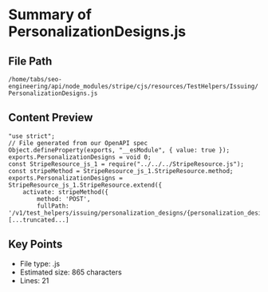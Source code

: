 # Summary of PersonalizationDesigns.js
  
## File Path
`/home/tabs/seo-engineering/api/node_modules/stripe/cjs/resources/TestHelpers/Issuing/PersonalizationDesigns.js`

## Content Preview
```
"use strict";
// File generated from our OpenAPI spec
Object.defineProperty(exports, "__esModule", { value: true });
exports.PersonalizationDesigns = void 0;
const StripeResource_js_1 = require("../../../StripeResource.js");
const stripeMethod = StripeResource_js_1.StripeResource.method;
exports.PersonalizationDesigns = StripeResource_js_1.StripeResource.extend({
    activate: stripeMethod({
        method: 'POST',
        fullPath: '/v1/test_helpers/issuing/personalization_designs/{personalization_design}/activate',
[...truncated...]
```

## Key Points
- File type: .js
- Estimated size: 865 characters
- Lines: 21
